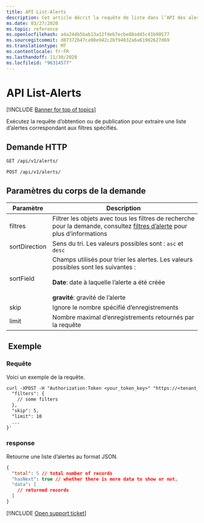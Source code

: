 ```yaml
---
title: API List-Alerts
description: Cet article décrit la requête de liste dans l’API des alertes de Cloud App Security.
ms.date: 03/27/2020
ms.topic: reference
ms.openlocfilehash: a4a24db5bab13a12fdeb7ecbe88ad45c41b90577
ms.sourcegitcommit: d87372b47ca98e942c2bf94032a6a61902627d69
ms.translationtype: MT
ms.contentlocale: fr-FR
ms.lasthandoff: 11/30/2020
ms.locfileid: "96314577"
---
```

# <a name="list---alerts-api"></a>API List-Alerts

[!INCLUDE [Banner for top of topics](includes/banner.md)]

Exécutez la requête d’obtention ou de publication pour extraire une liste d’alertes correspondant aux filtres spécifiés.

## <a name="http-request"></a>Demande HTTP

```rest
GET /api/v1/alerts/
```

```rest
POST /api/v1/alerts/
```

## <a name="request-body-parameters"></a>Paramètres du corps de la demande

| Paramètre | Description |
| --- | --- |
| filtres | Filtrer les objets avec tous les filtres de recherche pour la demande, consultez [filtres d’alerte](api-alerts.md#filters) pour plus d’informations |
| sortDirection | Sens du tri. Les valeurs possibles sont : `asc` et `desc` |
| sortField | Champs utilisés pour trier les alertes. Les valeurs possibles sont les suivantes :<br /><br />**Date**: date à laquelle l’alerte a été créée<br /><br />**gravité**: gravité de l’alerte |
| skip | Ignore le nombre spécifié d’enregistrements |
| limit | Nombre maximal d’enregistrements retournés par la requête |

## <a name="example"></a> Exemple

### <a name="request"></a>Requête

Voici un exemple de la requête.

```rest
curl -XPOST -H "Authorization:Token <your_token_key>" "https://<tenant_id>.<tenant_region>.contoso.com/api/v1/alerts/" -d '{
  "filters": {
    // some filters
  },
  "skip": 5,
  "limit": 10
  ...
}'
```

### <a name="response"></a>response

Retourne une liste d’alertes au format JSON.

```json
{
  "total": 5 // total number of records
  "hasNext": true // whether there is more data to show or not.
  "data": [
    // returned records
  ]
}
```

[!INCLUDE [Open support ticket](includes/support.md)]
